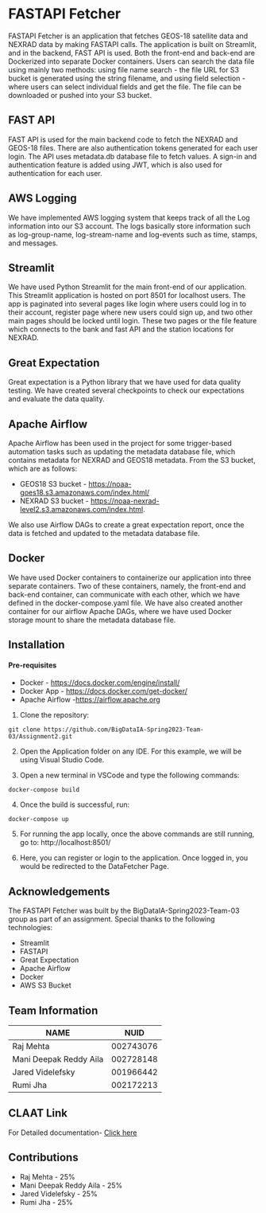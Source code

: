 # FASTAPI Fetcher

FASTAPI Fetcher is an application that fetches GEOS-18 satellite data and NEXRAD data by making FASTAPI calls. The application is built on Streamlit, and in the backend, FAST API is used. Both the front-end and back-end are Dockerized into separate Docker containers. Users can search the data file using mainly two methods: using file name search - the file URL for S3 bucket is generated using the string filename, and using field selection - where users can select individual fields and get the file. The file can be downloaded or pushed into your S3 bucket.

## FAST API

FAST API is used for the main backend code to fetch the NEXRAD and GEOS-18 files. There are also authentication tokens generated for each user login. The API uses metadata.db database file to fetch values. A sign-in and authentication feature is added using JWT, which is also used for authentication for each user.

## AWS Logging

We have implemented AWS logging system that keeps track of all the Log information into our S3 account. The logs basically store information such as log-group-name, log-stream-name and log-events such as time, stamps, and messages.

## Streamlit

We have used Python Streamlit for the main front-end of our application. This Streamlit application is hosted on port 8501 for localhost users. The app is paginated into several pages like login where users could log in to their account, register page where new users could sign up, and two other main pages should be locked until login. These two pages or the file feature which connects to the bank and fast API and the station locations for NEXRAD.

## Great Expectation

Great expectation is a Python library that we have used for data quality testing. We have created several checkpoints to check our expectations and evaluate the data quality.

## Apache Airflow

Apache Airflow has been used in the project for some trigger-based automation tasks such as updating the metadata database file, which contains metadata for NEXRAD and GEOS18 metadata. From the S3 bucket, which are as follows: 
- GEOS18 S3 bucket - https://noaa-goes18.s3.amazonaws.com/index.html/ 
- NEXRAD S3 bucket - https://noaa-nexrad-level2.s3.amazonaws.com/index.html. 

We also use Airflow DAGs to create a great expectation report, once the data is fetched and updated to the metadata database file. 

## Docker

We have used Docker containers to containerize our application into three separate containers. Two of these containers, namely, the front-end and back-end container, can communicate with each other, which we have defined in the docker-compose.yaml file. We have also created another container for our airflow Apache DAGs, where we have used Docker storage mount to share the metadata database file.

## Installation

#### Pre-requisites
- Docker - https://docs.docker.com/engine/install/
- Docker App - https://docs.docker.com/get-docker/
- Apache Airflow -https://airflow.apache.org

1. Clone the repository: 

`git clone https://github.com/BigDataIA-Spring2023-Team-03/Assignment2.git`


2. Open the Application folder on any IDE. For this example, we will be using Visual Studio Code.

3. Open a new terminal in VSCode and type the following commands:

`docker-compose build`


4. Once the build is successful, run:

`docker-compose up`


5. For running the app locally, once the above commands are still running, go to: http://localhost:8501/

6. Here, you can register or login to the application. Once logged in, you would be redirected to the DataFetcher Page.

## Acknowledgements
The FASTAPI Fetcher was built by the BigDataIA-Spring2023-Team-03 group as part of an assignment. Special thanks to the following technologies:

- Streamlit
- FASTAPI
- Great Expectation
- Apache Airflow
- Docker
- AWS S3 Bucket



## Team Information

| NAME                      |     NUID        |
|---------------------------|-----------------|
|   Raj Mehta               |   002743076     |
|   Mani Deepak Reddy Aila  |   002728148     |
|   Jared Videlefsky        |   001966442     |
|   Rumi Jha                |   002172213     |
 

## CLAAT Link 

For Detailed documentation- [Click here]([https://codelabs-preview.appspot.com/?file_id=1jWZRlWLSZw73qNv_FUd2FOhLIxVbF2EclaAxaLFgOgk#8](https://codelabs-preview.appspot.com/?file_id=13bISkcPZwNQ5-8rs55OgNK-DbexBzB3MhbuWXRKY9kI#7))

## Contributions

- Raj Mehta - 25%
- Mani Deepak Reddy Aila - 25%
- Jared Videlefsky - 25%
- Rumi Jha - 25%


